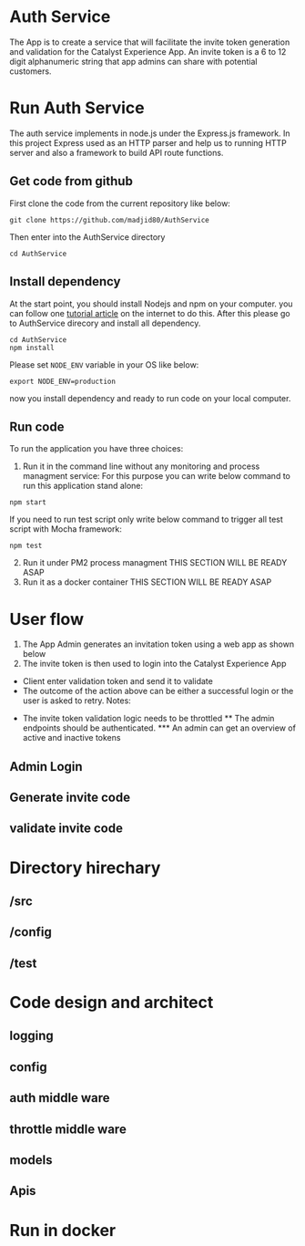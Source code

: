 # Auth Service 
The App is to create a service that will facilitate the invite token generation and validation
for the Catalyst Experience App. An invite token is a 6 to 12 digit alphanumeric string that app
admins can share with potential customers.

# Run Auth Service
The auth service implements in node.js under the Express.js framework. In this project Express used as an HTTP parser and help us to running HTTP server and also a framework to build API route functions.
## Get code from github 
First clone the code from the current repository like below:
```
git clone https://github.com/madjid80/AuthService
```
Then enter into the AuthService directory 
```
cd AuthService
```
## Install dependency 
At the start point, you should install Nodejs and npm on your computer. you can follow one [tutorial article](https://tecadmin.net/install-latest-nodejs-npm-on-ubuntu/) on the internet to do this.
After this please go to AuthService direcory and install all dependency. 
```
cd AuthService
npm install 
```
Please set `NODE_ENV` variable in your OS like below:
```
export NODE_ENV=production
```
now you install dependency and ready to run code on your local computer.
## Run code
To run the application you have three choices: 
1. Run it in the command line without any monitoring and process managment service:
For this purpose you can write below command to run this application stand alone:
```
npm start
````
If you need to run test script only write below command to trigger all test script with Mocha framework:
```
npm test
```
2. Run it under PM2 process managment
THIS SECTION WILL BE READY ASAP
3. Run it as a docker container 
THIS SECTION WILL BE READY ASAP

# User flow 
1. The App Admin generates an invitation token using a web app as shown below
2. The invite token is then used to login into the Catalyst Experience App
  - Client enter validation token and send it to validate
  - The outcome of the action above can be either a successful login or the user is
asked to retry.
Notes: 
* The invite token validation logic needs to be throttled
** The admin endpoints should be authenticated. 
*** An admin can get an overview of active and inactive tokens
## Admin Login
## Generate invite code 
## validate invite code 

# Directory hirechary 
## /src 
## /config
## /test

# Code design and architect 
## logging
## config 
## auth middle ware
## throttle middle ware 
## models 
## Apis

# Run in docker

